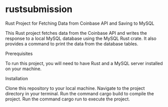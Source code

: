 # rustsubmission
Rust Project for Fetching Data from Coinbase API and Saving to MySQL

This Rust project fetches data from the Coinbase API and writes the response to a local MySQL database using the MySQL Rust crate. It also provides a command to print the data from the database tables.

Prerequisites

To run this project, you will need to have Rust and a MySQL server installed on your machine.

Installation

Clone this repository to your local machine.
Navigate to the project directory in your terminal.
Run the command cargo build to compile the project.
Run the command cargo run to execute the project.
